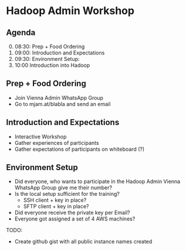 # Hadoop Admin Workshop

## Agenda

0. 08:30: Prep + Food Ordering
0. 09:00: Introduction and Expectations
0. 09:30: Environment Setup:
0. 10:00 Introduction into Hadoop

## Prep + Food Ordering

* Join Vienna Admin WhatsApp Group
* Go to mjam.at/blabla and send an email

## Introduction and Expectations
* Interactive Workshop
* Gather experiences of participants
* Gather expectations of participants on whiteboard (?)

## Environment Setup
* Did everyone, who wants to participate in the Hadoop Admin Vienna WhatsApp Group give me their number?
* Is the local setup sufficient for the training?
  * SSH client + key in place?
  * SFTP client + key in place?
* Did everyone receive the private key per Email?
* Everyone got assigned a set of 4 AWS machines? 



TODO:
* Create github gist with all public instance names created
